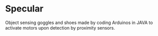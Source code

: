 # Specular
Object sensing goggles and shoes made by coding Arduinos in JAVA to activate motors upon detection by proximity sensors.
